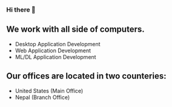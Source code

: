 ### Hi there 👋

## We work with all side of computers. 
 - Desktop Application Development
 - Web Application Development
 - ML/DL Application Development

## Our offices are located in two counteries:
- United States (Main Office)
- Nepal (Branch Office)


<!--
**computingnode/computingnode** is a ✨ _special_ ✨ repository because its `README.md` (this file) appears on your GitHub profile.

Here are some ideas to get you started:

- 🔭 I’m currently working on ...
- 🌱 I’m currently learning ...
- 👯 I’m looking to collaborate on ...
- 🤔 I’m looking for help with ...
- 💬 Ask me about ...
- 📫 How to reach me: ...Z
- 😄 Pronouns: ...
- ⚡ Fun fact: ...
-->
